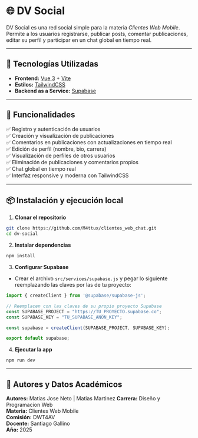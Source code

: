 # 🌐 DV Social

DV Social es una red social simple para la materia *Clientes Web Mobile*. Permite a los usuarios registrarse, publicar posts, comentar publicaciones, editar su perfil y participar en un chat global en tiempo real.

---

## 🚀 Tecnologías Utilizadas

- **Frontend:** [Vue 3](https://vuejs.org/) + [Vite](https://vitejs.dev/)
- **Estilos:** [TailwindCSS](https://tailwindcss.com/)
- **Backend as a Service:** [Supabase](https://supabase.com/)

---

## 🧩 Funcionalidades

✅ Registro y autenticación de usuarios  
✅ Creación y visualización de publicaciones  
✅ Comentarios en publicaciones con actualizaciones en tiempo real  
✅ Edición de perfil (nombre, bio, carrera)  
✅ Visualización de perfiles de otros usuarios  
✅ Eliminación de publicaciones y comentarios propios  
✅ Chat global en tiempo real  
✅ Interfaz responsive y moderna con TailwindCSS  

---

## 📦 Instalación y ejecución local

1. **Clonar el repositorio**
```bash
git clone https://github.com/M4ttux/clientes_web_chat.git
cd dv-social
```

2. **Instalar dependencias**
```bash
npm install
```

3. **Configurar Supabase**
- Crear el archivo `src/services/supabase.js` y pegar lo siguiente reemplazando las claves por las de tu proyecto:
```js
import { createClient } from '@supabase/supabase-js';

// Reemplacen con las claves de su propio proyecto Supabase
const SUPABASE_PROJECT = "https://TU_PROYECTO.supabase.co";
const SUPABASE_KEY = "TU_SUPABASE_ANON_KEY";

const supabase = createClient(SUPABASE_PROJECT, SUPABASE_KEY);

export default supabase;
```

4. **Ejecutar la app**
```bash
npm run dev
```

---

## 📄 Autores y Datos Académicos

**Autores:** Matias Jose Neto | Matias Martinez
**Carrera:** Diseño y Programacion Web  
**Materia:** Clientes Web Mobile  
**Comisión:** DWT4AV  
**Docente:** Santiago Gallino  
**Año:** 2025  